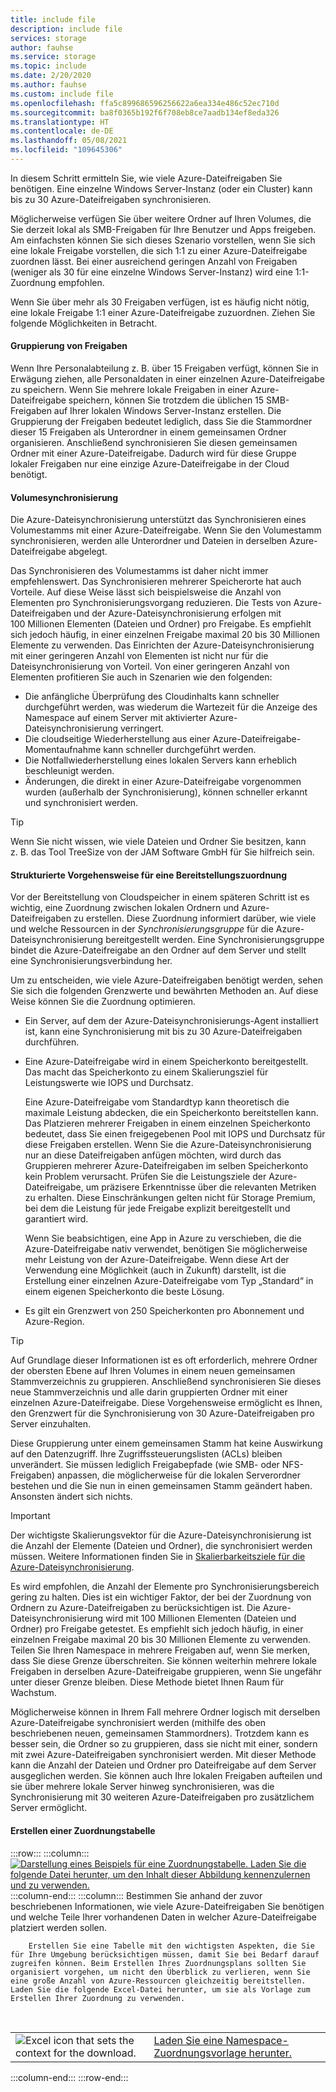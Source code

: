 ```yaml
---
title: include file
description: include file
services: storage
author: fauhse
ms.service: storage
ms.topic: include
ms.date: 2/20/2020
ms.author: fauhse
ms.custom: include file
ms.openlocfilehash: ffa5c899686596256622a6ea334e486c52ec710d
ms.sourcegitcommit: ba8f0365b192f6f708eb8ce7aadb134ef8eda326
ms.translationtype: HT
ms.contentlocale: de-DE
ms.lasthandoff: 05/08/2021
ms.locfileid: "109645306"
---
```

In diesem Schritt ermitteln Sie, wie viele Azure-Dateifreigaben Sie benötigen. Eine einzelne Windows Server-Instanz (oder ein Cluster) kann bis zu 30 Azure-Dateifreigaben synchronisieren.

Möglicherweise verfügen Sie über weitere Ordner auf Ihren Volumes, die Sie derzeit lokal als SMB-Freigaben für Ihre Benutzer und Apps freigeben. Am einfachsten können Sie sich dieses Szenario vorstellen, wenn Sie sich eine lokale Freigabe vorstellen, die sich 1:1 zu einer Azure-Dateifreigabe zuordnen lässt. Bei einer ausreichend geringen Anzahl von Freigaben (weniger als 30 für eine einzelne Windows Server-Instanz) wird eine 1:1-Zuordnung empfohlen.

Wenn Sie über mehr als 30 Freigaben verfügen, ist es häufig nicht nötig, eine lokale Freigabe 1:1 einer Azure-Dateifreigabe zuzuordnen. Ziehen Sie folgende Möglichkeiten in Betracht.

#### <a name="share-grouping"></a>Gruppierung von Freigaben

Wenn Ihre Personalabteilung z. B. über 15 Freigaben verfügt, können Sie in Erwägung ziehen, alle Personaldaten in einer einzelnen Azure-Dateifreigabe zu speichern. Wenn Sie mehrere lokale Freigaben in einer Azure-Dateifreigabe speichern, können Sie trotzdem die üblichen 15 SMB-Freigaben auf Ihrer lokalen Windows Server-Instanz erstellen. Die Gruppierung der Freigaben bedeutet lediglich, dass Sie die Stammordner dieser 15 Freigaben als Unterordner in einem gemeinsamen Ordner organisieren. Anschließend synchronisieren Sie diesen gemeinsamen Ordner mit einer Azure-Dateifreigabe. Dadurch wird für diese Gruppe lokaler Freigaben nur eine einzige Azure-Dateifreigabe in der Cloud benötigt.

#### <a name="volume-sync"></a>Volumesynchronisierung

Die Azure-Dateisynchronisierung unterstützt das Synchronisieren eines Volumestamms mit einer Azure-Dateifreigabe. Wenn Sie den Volumestamm synchronisieren, werden alle Unterordner und Dateien in derselben Azure-Dateifreigabe abgelegt.

Das Synchronisieren des Volumestamms ist daher nicht immer empfehlenswert. Das Synchronisieren mehrerer Speicherorte hat auch Vorteile. Auf diese Weise lässt sich beispielsweise die Anzahl von Elementen pro Synchronisierungsvorgang reduzieren. Die Tests von Azure-Dateifreigaben und der Azure-Dateisynchronisierung erfolgen mit 100 Millionen Elementen (Dateien und Ordner) pro Freigabe. Es empfiehlt sich jedoch häufig, in einer einzelnen Freigabe maximal 20 bis 30 Millionen Elemente zu verwenden. Das Einrichten der Azure-Dateisynchronisierung mit einer geringeren Anzahl von Elementen ist nicht nur für die Dateisynchronisierung von Vorteil. Von einer geringeren Anzahl von Elementen profitieren Sie auch in Szenarien wie den folgenden:

* Die anfängliche Überprüfung des Cloudinhalts kann schneller durchgeführt werden, was wiederum die Wartezeit für die Anzeige des Namespace auf einem Server mit aktivierter Azure-Dateisynchronisierung verringert.
* Die cloudseitige Wiederherstellung aus einer Azure-Dateifreigabe-Momentaufnahme kann schneller durchgeführt werden.
* Die Notfallwiederherstellung eines lokalen Servers kann erheblich beschleunigt werden.
* Änderungen, die direkt in einer Azure-Dateifreigabe vorgenommen wurden (außerhalb der Synchronisierung), können schneller erkannt und synchronisiert werden.

> [!TIP]
> Wenn Sie nicht wissen, wie viele Dateien und Ordner Sie besitzen, kann z. B. das Tool TreeSize von der JAM Software GmbH für Sie hilfreich sein.

#### <a name="a-structured-approach-to-a-deployment-map"></a>Strukturierte Vorgehensweise für eine Bereitstellungszuordnung

Vor der Bereitstellung von Cloudspeicher in einem späteren Schritt ist es wichtig, eine Zuordnung zwischen lokalen Ordnern und Azure-Dateifreigaben zu erstellen. Diese Zuordnung informiert darüber, wie viele und welche Ressourcen in der *Synchronisierungsgruppe* für die Azure-Dateisynchronisierung bereitgestellt werden. Eine Synchronisierungsgruppe bindet die Azure-Dateifreigabe an den Ordner auf dem Server und stellt eine Synchronisierungsverbindung her.

Um zu entscheiden, wie viele Azure-Dateifreigaben benötigt werden, sehen Sie sich die folgenden Grenzwerte und bewährten Methoden an. Auf diese Weise können Sie die Zuordnung optimieren.

* Ein Server, auf dem der Azure-Dateisynchronisierungs-Agent installiert ist, kann eine Synchronisierung mit bis zu 30 Azure-Dateifreigaben durchführen.
* Eine Azure-Dateifreigabe wird in einem Speicherkonto bereitgestellt. Das macht das Speicherkonto zu einem Skalierungsziel für Leistungswerte wie IOPS und Durchsatz.

  Eine Azure-Dateifreigabe vom Standardtyp kann theoretisch die maximale Leistung abdecken, die ein Speicherkonto bereitstellen kann. Das Platzieren mehrerer Freigaben in einem einzelnen Speicherkonto bedeutet, dass Sie einen freigegebenen Pool mit IOPS und Durchsatz für diese Freigaben erstellen. Wenn Sie die Azure-Dateisynchronisierung nur an diese Dateifreigaben anfügen möchten, wird durch das Gruppieren mehrerer Azure-Dateifreigaben im selben Speicherkonto kein Problem verursacht. Prüfen Sie die Leistungsziele der Azure-Dateifreigabe, um präzisere Erkenntnisse über die relevanten Metriken zu erhalten. Diese Einschränkungen gelten nicht für Storage Premium, bei dem die Leistung für jede Freigabe explizit bereitgestellt und garantiert wird.

  Wenn Sie beabsichtigen, eine App in Azure zu verschieben, die die Azure-Dateifreigabe nativ verwendet, benötigen Sie möglicherweise mehr Leistung von der Azure-Dateifreigabe. Wenn diese Art der Verwendung eine Möglichkeit (auch in Zukunft) darstellt, ist die Erstellung einer einzelnen Azure-Dateifreigabe vom Typ „Standard“ in einem eigenen Speicherkonto die beste Lösung.
* Es gilt ein Grenzwert von 250 Speicherkonten pro Abonnement und Azure-Region.

> [!TIP]
> Auf Grundlage dieser Informationen ist es oft erforderlich, mehrere Ordner der obersten Ebene auf Ihren Volumes in einem neuen gemeinsamen Stammverzeichnis zu gruppieren. Anschließend synchronisieren Sie dieses neue Stammverzeichnis und alle darin gruppierten Ordner mit einer einzelnen Azure-Dateifreigabe. Diese Vorgehensweise ermöglicht es Ihnen, den Grenzwert für die Synchronisierung von 30 Azure-Dateifreigaben pro Server einzuhalten.
>
> Diese Gruppierung unter einem gemeinsamen Stamm hat keine Auswirkung auf den Datenzugriff. Ihre Zugriffssteuerungslisten (ACLs) bleiben unverändert. Sie müssen lediglich Freigabepfade (wie SMB- oder NFS-Freigaben) anpassen, die möglicherweise für die lokalen Serverordner bestehen und die Sie nun in einen gemeinsamen Stamm geändert haben. Ansonsten ändert sich nichts.

> [!IMPORTANT]
> Der wichtigste Skalierungsvektor für die Azure-Dateisynchronisierung ist die Anzahl der Elemente (Dateien und Ordner), die synchronisiert werden müssen. Weitere Informationen finden Sie in [Skalierbarkeitsziele für die Azure-Dateisynchronisierung](../articles/storage/files/storage-files-scale-targets.md#azure-file-sync-scale-targets).

Es wird empfohlen, die Anzahl der Elemente pro Synchronisierungsbereich gering zu halten. Dies ist ein wichtiger Faktor, der bei der Zuordnung von Ordnern zu Azure-Dateifreigaben zu berücksichtigen ist. Die Azure-Dateisynchronisierung wird mit 100 Millionen Elementen (Dateien und Ordner) pro Freigabe getestet. Es empfiehlt sich jedoch häufig, in einer einzelnen Freigabe maximal 20 bis 30 Millionen Elemente zu verwenden. Teilen Sie Ihren Namespace in mehrere Freigaben auf, wenn Sie merken, dass Sie diese Grenze überschreiten. Sie können weiterhin mehrere lokale Freigaben in derselben Azure-Dateifreigabe gruppieren, wenn Sie ungefähr unter dieser Grenze bleiben. Diese Methode bietet Ihnen Raum für Wachstum.

Möglicherweise können in Ihrem Fall mehrere Ordner logisch mit derselben Azure-Dateifreigabe synchronisiert werden (mithilfe des oben beschriebenen neuen, gemeinsamen Stammordners). Trotzdem kann es besser sein, die Ordner so zu gruppieren, dass sie nicht mit einer, sondern mit zwei Azure-Dateifreigaben synchronisiert werden. Mit dieser Methode kann die Anzahl der Dateien und Ordner pro Dateifreigabe auf dem Server ausgeglichen werden. Sie können auch Ihre lokalen Freigaben aufteilen und sie über mehrere lokale Server hinweg synchronisieren, was die Synchronisierung mit 30 weiteren Azure-Dateifreigaben pro zusätzlichem Server ermöglicht.

#### <a name="create-a-mapping-table"></a>Erstellen einer Zuordnungstabelle

:::row:::
    :::column:::
        [![Darstellung eines Beispiels für eine Zuordnungstabelle. Laden Sie die folgende Datei herunter, um den Inhalt dieser Abbildung kennenzulernen und zu verwenden.](media/storage-files-migration-namespace-mapping/namespace-mapping.png)](media/storage-files-migration-namespace-mapping/namespace-mapping-expanded.png#lightbox)
    :::column-end:::
    :::column:::
        Bestimmen Sie anhand der zuvor beschriebenen Informationen, wie viele Azure-Dateifreigaben Sie benötigen und welche Teile Ihrer vorhandenen Daten in welcher Azure-Dateifreigabe platziert werden sollen.
        
        Erstellen Sie eine Tabelle mit den wichtigsten Aspekten, die Sie für Ihre Umgebung berücksichtigen müssen, damit Sie bei Bedarf darauf zugreifen können. Beim Erstellen Ihres Zuordnungsplans sollten Sie organisiert vorgehen, um nicht den Überblick zu verlieren, wenn Sie eine große Anzahl von Azure-Ressourcen gleichzeitig bereitstellen. Laden Sie die folgende Excel-Datei herunter, um sie als Vorlage zum Erstellen Ihrer Zuordnung zu verwenden.

[//]: # (HTML scheint die einzige Möglichkeit zu sein, eine geschachtelte zweispaltige Tabelle mit Arbeitsimageanalyse und Text/Hyperlink in derselben Zeile hinzuzufügen.)

<br>
<table>
    <tr>
        <td>
            <img src="media/storage-files-migration-namespace-mapping/excel.png" alt="Excel icon that sets the context for the download.">
        </td>
        <td>
            <a href="https://download.microsoft.com/download/1/8/D/18DC8184-E7E2-45EF-823F-F8A36B9FF240/Azure File Sync - Namespace Mapping.xlsx">Laden Sie eine Namespace-Zuordnungsvorlage herunter.</a>
        </td>
    </tr>
</table>
    :::column-end:::
:::row-end:::
